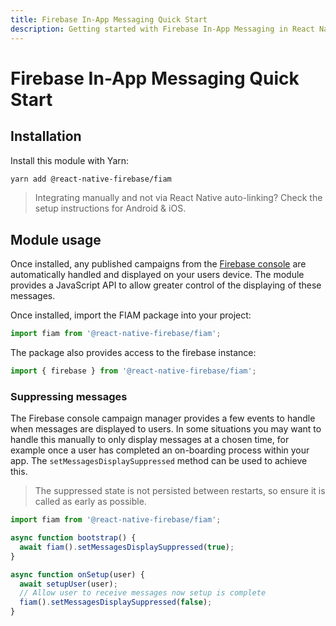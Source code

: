 ```yaml
---
title: Firebase In-App Messaging Quick Start
description: Getting started with Firebase In-App Messaging in React Native Firebase
---
```


# Firebase In-App Messaging Quick Start

## Installation

Install this module with Yarn:

```bash
yarn add @react-native-firebase/fiam
```

> Integrating manually and not via React Native auto-linking? Check the setup instructions for <Anchor version group href="/android">Android</Anchor> & <Anchor version group href="/ios">iOS</Anchor>.

## Module usage

Once installed, any published campaigns from the [Firebase console](https://console.firebase.google.com/?utm_source=invertase&utm_medium=fiam&utm_campaign=quick_start)
are automatically handled and displayed on your users device. The module provides a JavaScript API to allow greater
control of the displaying of these messages.

Once installed, import the FIAM package into your project:

```js
import fiam from '@react-native-firebase/fiam';
```

The package also provides access to the firebase instance:

```js
import { firebase } from '@react-native-firebase/fiam';
```

### Suppressing messages

The Firebase console campaign manager provides a few events to handle when messages are displayed to users. In some
situations you may want to handle this manually to only display messages at a chosen time, for example once a user
has completed an on-boarding process within your app. The `setMessagesDisplaySuppressed` method can be used to
achieve this.

> The suppressed state is not persisted between restarts, so ensure it is called as early as possible.

```js
import fiam from '@react-native-firebase/fiam';

async function bootstrap() {
  await fiam().setMessagesDisplaySuppressed(true);
}

async function onSetup(user) {
  await setupUser(user);
  // Allow user to receive messages now setup is complete
  fiam().setMessagesDisplaySuppressed(false);
}
```
